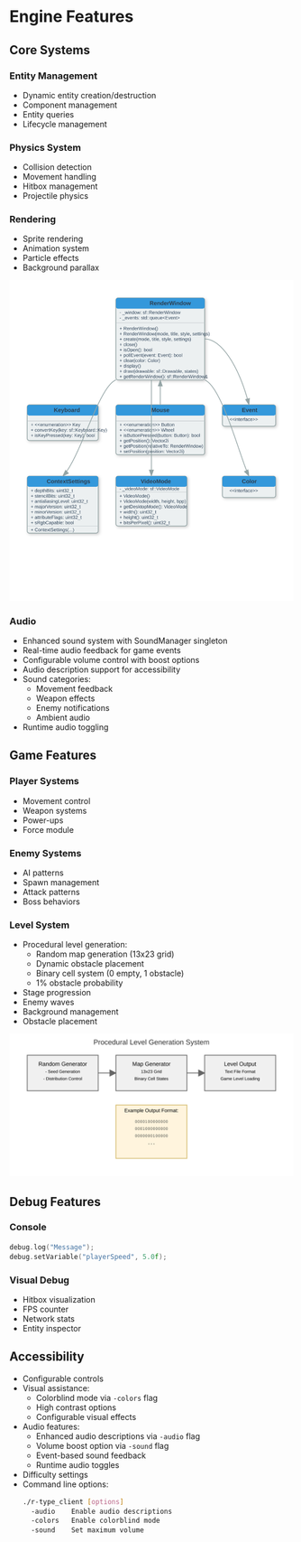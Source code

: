 # Engine Features

## Core Systems

### Entity Management

- Dynamic entity creation/destruction
- Component management
- Entity queries
- Lifecycle management

### Physics System

- Collision detection
- Movement handling
- Hitbox management
- Projectile physics

### Rendering

- Sprite rendering
- Animation system
- Particle effects
- Background parallax

![SFML Diagram](sfml_class_diagram.svg)

### Audio

- Enhanced sound system with SoundManager singleton
- Real-time audio feedback for game events
- Configurable volume control with boost options
- Audio description support for accessibility
- Sound categories:
  - Movement feedback
  - Weapon effects
  - Enemy notifications
  - Ambient audio
- Runtime audio toggling

## Game Features

### Player Systems

- Movement control
- Weapon systems
- Power-ups
- Force module

### Enemy Systems

- AI patterns
- Spawn management
- Attack patterns
- Boss behaviors

### Level System

- Procedural level generation:
  - Random map generation (13x23 grid)
  - Dynamic obstacle placement
  - Binary cell system (0 empty, 1 obstacle)
  - 1% obstacle probability
- Stage progression
- Enemy waves
- Background management
- Obstacle placement

![Procedural Generation](procedural-generation.svg)

## Debug Features

### Console

```cpp
debug.log("Message");
debug.setVariable("playerSpeed", 5.0f);
```

### Visual Debug

- Hitbox visualization
- FPS counter
- Network stats
- Entity inspector

## Accessibility

- Configurable controls
- Visual assistance:
  - Colorblind mode via `-colors` flag
  - High contrast options
  - Configurable visual effects
- Audio features:
  - Enhanced audio descriptions via `-audio` flag
  - Volume boost option via `-sound` flag
  - Event-based sound feedback
  - Runtime audio toggles
- Difficulty settings
- Command line options:
  ```bash
  ./r-type_client [options]
    -audio    Enable audio descriptions
    -colors   Enable colorblind mode
    -sound    Set maximum volume
  ```